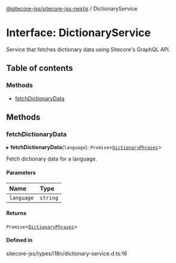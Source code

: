 [@sitecore-jss/sitecore-jss-nextjs](../README.md) / DictionaryService

# Interface: DictionaryService

Service that fetches dictionary data using Sitecore's GraphQL API.

## Table of contents

### Methods

- [fetchDictionaryData](DictionaryService.md#fetchdictionarydata)

## Methods

### fetchDictionaryData

▸ **fetchDictionaryData**(`language`): `Promise`<[`DictionaryPhrases`](DictionaryPhrases.md)\>

Fetch dictionary data for a language.

#### Parameters

| Name | Type |
| :------ | :------ |
| `language` | `string` |

#### Returns

`Promise`<[`DictionaryPhrases`](DictionaryPhrases.md)\>

#### Defined in

sitecore-jss/types/i18n/dictionary-service.d.ts:16
